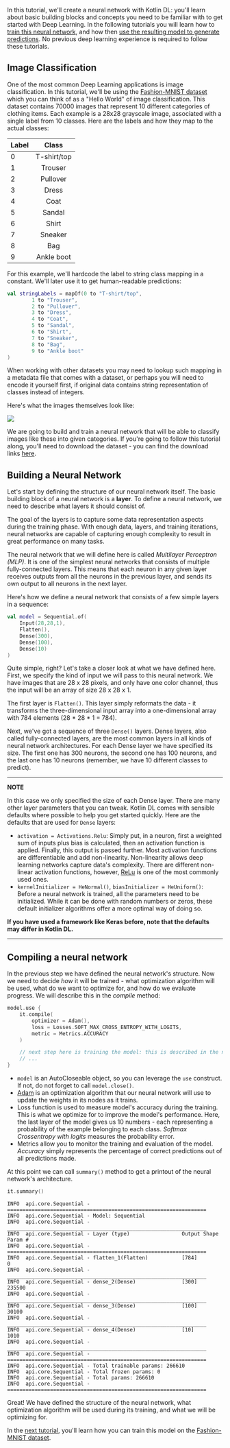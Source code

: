 In this tutorial, we'll create a neural network with Kotlin DL: you'll learn about basic building blocks and concepts
you need to be familiar with to get started with Deep Learning. In the following tutorials you will learn how to 
[train this neural network](training_a_model.md), and how then 
[use the resulting model to generate predictions](loading_trained_model_for_inference.md). No previous deep learning 
experience is required to follow these tutorials. 

## Image Classification

One of the most common Deep Learning applications is image classification. In this tutorial, we'll be using 
the [Fashion-MNIST dataset](https://github.com/zalandoresearch/fashion-mnist) which you can think of as a "Hello World" 
of image classification. 
This dataset contains 70000 images that represent 10 different categories of clothing items. Each example is a 
28x28 grayscale image, associated with a single label from 10 classes. Here are the labels and how 
they map to the actual classes: 

| Label        | Class           | 
| ------------- |:-------------:| 
| 0      | T-shirt/top | 
| 1      | Trouser |
| 2      | Pullover |
| 3      | Dress |
| 4      | Coat |
| 5      | Sandal |
| 6      | Shirt |
| 7      | Sneaker |
| 8      | Bag |
| 9      | Ankle boot |

For this example, we'll hardcode the label to string class mapping in a constant. We'll later use it to get human-readable
predictions:

```kotlin
val stringLabels = mapOf(0 to "T-shirt/top",
        1 to "Trouser",
        2 to "Pullover",
        3 to "Dress",
        4 to "Coat",
        5 to "Sandal",
        6 to "Shirt",
        7 to "Sneaker",
        8 to "Bag",
        9 to "Ankle boot"
)
```
When working with other datasets you may need to lookup such mapping in a metadata file that comes with a dataset, or perhaps 
you will need to encode it yourself first, if original data contains string representation of classes instead of integers. 

Here's what the images themselves look like:
 
![](images/fashion-mnist-sprite.png)

We are going to build and train a neural network that will be able to classify images like these 
into given categories. If you're going to follow this tutorial along, you'll need to download the dataset - you can find the 
download links [here](https://github.com/zalandoresearch/fashion-mnist). 

## Building a Neural Network

Let's start by defining the structure of our neural network itself. The basic building block of a neural network is 
a **layer**. To define a neural network, we need to describe what layers it should consist of. 
 
The goal of the layers is to capture some data representation aspects during the training phase. With enough data, 
layers, and training iterations, neural networks are capable of capturing enough complexity to result in great 
performance on many tasks. 

The neural network that we will define here is called *Multilayer Perceptron (MLP)*. It is one of the simplest neural 
networks that consists of multiple fully-connected layers. This means that each neuron in any given layer receives 
outputs from all the neurons in the previous layer, and sends its own output to all neurons in the next layer.

Here's how we define a neural network that consists of a few simple layers in a sequence:  

```kotlin
val model = Sequential.of(
    Input(28,28,1),
    Flatten(),
    Dense(300),
    Dense(100),
    Dense(10)
)
```

Quite simple, right? Let's take a closer look at what we have defined here. 
First, we specify the kind of input we will pass to this neural network. We have images that are 28 x 28 pixels, and only 
have one color channel, thus the input will be an array of size 28 x 28 x 1. 

The first layer is `Flatten()`. This layer simply reformats the data - it transforms the three-dimensional
 input array into a one-dimensional array with 784 elements (28 * 28 * 1 = 784).

Next, we've got a sequence of three `Dense()` layers. Dense layers, also called fully-connected layers, are the most 
common layers in all kinds of neural network architectures. For each Dense layer we have specified its size. 
The first one has 300 neurons, the second one has 100 neurons, and the last one has 10 neurons (remember, we have 10 
different classes to predict). 

---
**NOTE**

In this case we only specified the size of each Dense layer. There are many other layer parameters that you can tweak. 
Kotlin DL comes with sensible defaults where possible to help you get started quickly. Here are the defaults that are 
used for `Dense` layers: 
* `activation = Activations.Relu`: Simply put, in a neuron, first a weighted sum of inputs plus bias is calculated, 
then an activation function is applied. Finally, this output is passed further. Most activation functions are differentiable 
 and add non-linearity. Non-linearity allows deep learning networks capture data's complexity. There are different 
 non-linear activation functions, however, [ReLu](https://en.wikipedia.org/wiki/Rectifier_(neural_networks)) is one 
 of the most commonly used ones.   
* `kernelInitializer = HeNormal()`, `biasInitializer = HeUniform()`: Before a neural network is trained, all the 
parameters need to be initialized. While it can be done with random numbers or zeros, these default initializer algorithms 
offer a more optimal way of doing so.  
 
**If you have used a framework like Keras before, note that the defaults may differ in Kotlin DL.**  

--- 

## Compiling a neural network 
In the previous step we have defined the neural network's structure. Now we need to decide *how* it will be trained - 
what optimization algorithm will be used, what do we want to optimize for, and how do we evaluate progress. We will 
describe this in the *compile* method:
    
```kotlin
model.use {
    it.compile(
        optimizer = Adam(),
        loss = Losses.SOFT_MAX_CROSS_ENTROPY_WITH_LOGITS,
        metric = Metrics.ACCURACY
    )

    // next step here is training the model: this is described in the next tutorial
    // ...
}
```

* `model` is an AutoCloseable object, so you can leverage the `use` construct. If not, do not forget to call `model.close()`. 
* [Adam](https://arxiv.org/abs/1412.6980) is an optimization algorithm that our neural network will use to update the weights in its nodes as it trains.
* Loss function is used to measure model's accuracy during the training. This is what we optimize for to improve the model's performance. 
Here, the last layer of the model gives us 10 numbers - each representing a probability of the example belonging to each class. 
*Softmax Crossentropy with logits* measures the probability error. 
* Metrics allow you to monitor the training and evaluation of the model. *Accuracy* simply represents the percentage of correct 
predictions out of all predictions made.  

At this point we can call `summary()` method to get a printout of the neural network's architecture. 

```kotlin
it.summary()
```

```
INFO  api.core.Sequential - =================================================================
INFO  api.core.Sequential - Model: Sequential
INFO  api.core.Sequential - _________________________________________________________________
INFO  api.core.Sequential - Layer (type)                 Output Shape              Param #   
INFO  api.core.Sequential - =================================================================
INFO  api.core.Sequential - flatten_1(Flatten)           [784]                     0
INFO  api.core.Sequential - _________________________________________________________________
INFO  api.core.Sequential - dense_2(Dense)               [300]                     235500
INFO  api.core.Sequential - _________________________________________________________________
INFO  api.core.Sequential - dense_3(Dense)               [100]                     30100
INFO  api.core.Sequential - _________________________________________________________________
INFO  api.core.Sequential - dense_4(Dense)               [10]                      1010
INFO  api.core.Sequential - _________________________________________________________________
INFO  api.core.Sequential - =================================================================
INFO  api.core.Sequential - Total trainable params: 266610
INFO  api.core.Sequential - Total frozen params: 0
INFO  api.core.Sequential - Total params: 266610
INFO  api.core.Sequential - =================================================================

```
Great! We have defined the structure of the neural network, what optimization algorithm will be used during its training, 
and what we will be optimizing for. 

In the [next tutorial](training_a_model.md), you'll learn how you can train this model on the [Fashion-MNIST dataset](https://github.com/zalandoresearch/fashion-mnist).  